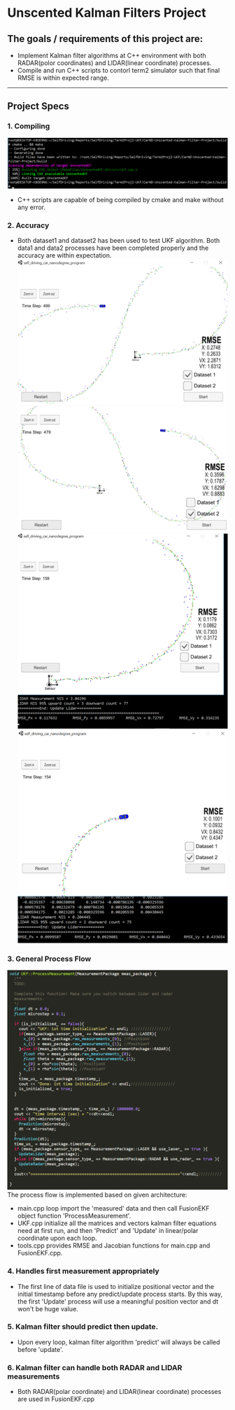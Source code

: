 # Unscented Kalman Filters Project

## The goals / requirements of this project are:

* Implement Kalman filter algorithms at C++ environment with both RADAR(polor coordinates) and LIDAR(linear coordinate) processes.
* Compile and run C++ scripts to contorl term2 simulator such that final RMSE is within expected range. 

[//]: # (Image References)
[image1]: ./UKFdata1.png
[image2]: ./UKFdata2.png
[image3]: ./UKFdata1complete.png
[image4]: ./UKFdata2complete.png
[image5]: ./GeneralProcessFlow.PNG
[image6]: ./Compile.PNG

---

## Project Specs

### 1. Compiling
![alt text][image6]
* C++ scripts are capable of being compiled by cmake and make without any error.

### 2. Accuracy

* Both dataset1 and dataset2 has been used to test UKF algorithm. Both data1 and data2 processes have been completed properly and the accuracy are within expectation.
![alt text][image3]
![alt text][image4]
![alt text][image1]
![alt text][image2]

### 3. General Process Flow
![alt text][image5]
The process flow is implemented based on given architecture:
* main.cpp loop import the 'measured' data and then call FusionEKF object function 'ProcessMeasurement'.
* UKF.cpp initialize all the matrices and vectors kalman filter equations need at first run, and then 'Predict' and 'Update' in linear/polar coordinate upon each loop.
* tools.cpp provides RMSE and Jacobian functions for main.cpp and FusionEKF.cpp.

### 4. Handles first measurement appropriately
* The first line of data file is used to initialize positional vector and the initial timestamp before any predict/update process starts. By this way, the first 'Update' process will use a meaningful position vector and dt won't be huge value.

### 5. Kalman filter should predict then update.
* Upon every loop, kalman filter algorithm 'predict' will always be called before 'update'.

### 6. Kalman filter can handle both RADAR and LIDAR measurements
* Both RADAR(polar coordinate) and LIDAR(linear coordinate) processes are used in FusionEKF.cpp

